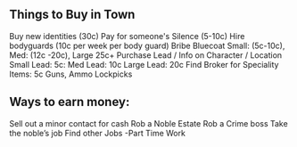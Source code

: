 ## Things to Buy in Town
Buy new identities (30c)
Pay for someone's Silence (5-10c)
Hire bodyguards (10c per week per body guard)
Bribe Bluecoat 
Small: (5c-10c), Med: (12c -20c), Large 25c+
Purchase Lead / Info on Character / Location
Small Lead: 5c:
Med Lead: 10c
Large Lead: 20c
Find Broker for Speciality Items: 5c
Guns, Ammo
Lockpicks

## Ways to earn money:
Sell out a minor contact for cash
Rob a Noble Estate
Rob a Crime boss
Take the noble’s job
Find other Jobs -Part Time Work
